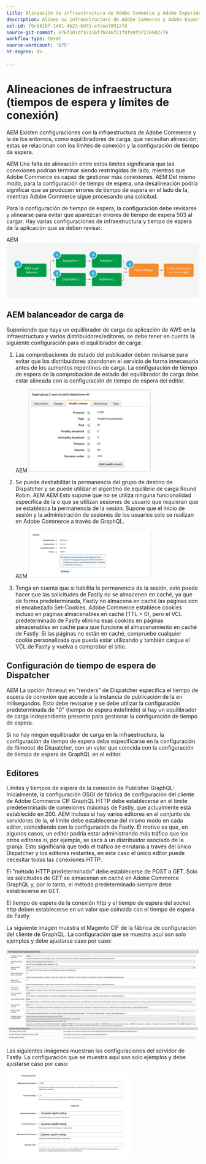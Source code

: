 ```yaml
---
title: Alineación de infraestructura de Adobe Commerce y Adobe Experience Manager
description: Alinee su infraestructura de Adobe Commerce y Adobe Experience Manager para establecer límites aceptables de tiempo de espera y conexión.
exl-id: f9cb818f-1461-4b23-b931-e7cee70912fd
source-git-commit: e76f101df47116f7b246f21f0fe0fa72769d2776
workflow-type: tm+mt
source-wordcount: '675'
ht-degree: 0%

---
```


# Alineaciones de infraestructura (tiempos de espera y límites de conexión)

AEM Existen configuraciones con la infraestructura de Adobe Commerce y la de los entornos, como equilibradores de carga, que necesitan alineación; estas se relacionan con los límites de conexión y la configuración de tiempo de espera.

AEM Una falta de alineación entre estos límites significaría que las conexiones podrían terminar siendo restringidas de lado, mientras que Adobe Commerce es capaz de gestionar más conexiones. AEM Del mismo modo, para la configuración de tiempo de espera, una desalineación podría significar que se producen errores de tiempo de espera en el lado de la, mientras Adobe Commerce sigue procesando una solicitud.

Para la configuración de tiempo de espera, la configuración debe revisarse y alinearse para evitar que aparezcan errores de tiempo de espera 503 al cargar. Hay varias configuraciones de infraestructura y tiempo de espera de la aplicación que se deben revisar:

AEM ![Diagrama numerado que describe los tiempos de espera y los límites de conexión para la conexión de la red de área de trabajo](../assets/commerce-at-scale/timeout-settings.svg)

## AEM balanceador de carga de

Suponiendo que haya un equilibrador de carga de aplicación de AWS en la infraestructura y varios distribuidores/editores, se debe tener en cuenta la siguiente configuración para el equilibrador de carga:

1. Las comprobaciones de estado del publicador deben revisarse para evitar que los distribuidores abandonen el servicio de forma innecesaria antes de los aumentos repentinos de carga. La configuración de tiempo de espera de la comprobación de estado del equilibrador de carga debe estar alineada con la configuración de tiempo de espera del editor.

   AEM ![Captura de pantalla que muestra las comprobaciones de estado del equilibrador de carga de la](../assets/commerce-at-scale/health-checks.png)

1. Se puede deshabilitar la permanencia del grupo de destino de Dispatcher y se puede utilizar el algoritmo de equilibrio de carga Round Robin. AEM AEM Esto supone que no se utiliza ninguna funcionalidad específica de la o que se utilizan sesiones de usuario que requieran que se establezca la permanencia de la sesión. Supone que el inicio de sesión y la administración de sesiones de los usuarios solo se realizan en Adobe Commerce a través de GraphQL.

   AEM ![Captura de pantalla que muestra atributos de permanencia de sesión de la sesión de la](../assets/commerce-at-scale/session-stickiness.png)

1. Tenga en cuenta que si habilita la permanencia de la sesión, esto puede hacer que las solicitudes de Fastly no se almacenen en caché, ya que de forma predeterminada, Fastly no almacena en caché las páginas con el encabezado Set-Cookies. Adobe Commerce establece cookies incluso en páginas almacenables en caché (TTL > 0), pero el VCL predeterminado de Fastly elimina esas cookies en páginas almacenables en caché para que funcione el almacenamiento en caché de Fastly. Si las páginas no están en caché, compruebe cualquier cookie personalizada que pueda estar utilizando y también cargue el VCL de Fastly y vuelva a comprobar el sitio.

## Configuración de tiempo de espera de Dispatcher

AEM La opción /timeout en &quot;renders&quot; de Dispatcher especifica el tiempo de espera de conexión que accede a la instancia de publicación de la en milisegundos. Esto debe revisarse y se debe utilizar la configuración predeterminada de &quot;0&quot; (tiempo de espera indefinido) si hay un equilibrador de carga independiente presente para gestionar la configuración de tiempo de espera.

Si no hay ningún equilibrador de carga en la infraestructura, la configuración de tiempo de espera debe especificarse en la configuración de /timeout de Dispatcher, con un valor que coincida con la configuración de tiempo de espera de GraphQL en el editor.

## Editores

Límites y tiempos de espera de la conexión de Publisher GraphQL: Inicialmente, la configuración OSGI de fábrica de configuración del cliente de Adobe Commerce CIF GraphQL HTTP debe establecerse en el límite predeterminado de conexiones máximas de Fastly, que actualmente está establecido en 200. AEM Incluso si hay varios editores en el conjunto de servidores de la, el límite debe establecerse del mismo modo en cada editor, coincidiendo con la configuración de Fastly. El motivo es que, en algunos casos, un editor podría estar administrando más tráfico que los otros editores si, por ejemplo, se saca a un distribuidor asociado de la granja. Esto significaría que todo el tráfico se enrutaría a través del único Dispatcher y los editores restantes, en este caso el único editor puede necesitar todas las conexiones HTTP.

El &quot;método HTTP predeterminado&quot; debe establecerse de POST a GET. Solo las solicitudes de GET se almacenan en caché en Adobe Commerce GraphQL y, por lo tanto, el método predeterminado siempre debe establecerse en GET.

El tiempo de espera de la conexión http y el tiempo de espera del socket http deben establecerse en un valor que coincida con el tiempo de espera de Fastly.

La siguiente imagen muestra el Magento CIF de la fábrica de configuración del cliente de GraphQL. La configuración que se muestra aquí son solo ejemplos y debe ajustarse caso por caso:

![Captura de pantalla de las opciones de configuración del Commerce integration framework](../assets/commerce-at-scale/cif-config.png)

Las siguientes imágenes muestran las configuraciones del servidor de Fastly. La configuración que se muestra aquí son solo ejemplos y debe ajustarse caso por caso:

![Captura de pantalla de las opciones de configuración de administración de Commerce para Fastly](../assets/commerce-at-scale/cif-config-advanced.png)

